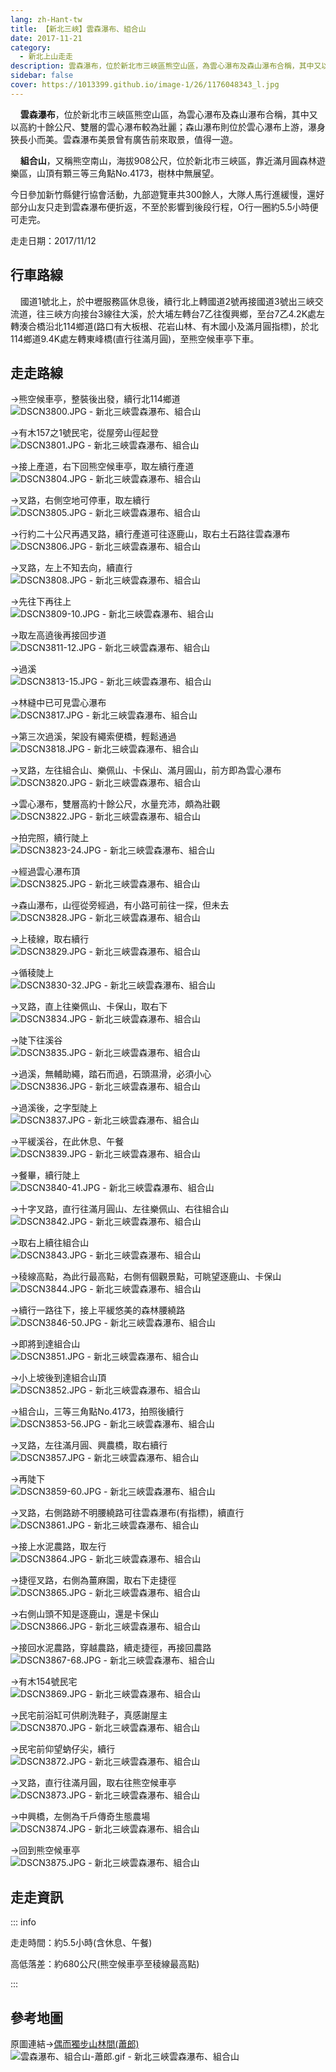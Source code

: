 ```yaml
---
lang: zh-Hant-tw
title: 【新北三峽】雲森瀑布、組合山
date: 2017-11-21
category: 
  - 新北上山走走
description: 雲森瀑布，位於新北市三峽區熊空山區，為雲心瀑布及森山瀑布合稱，其中又以高約十餘公尺、雙層的雲心瀑布較為壯麗；森山瀑布則位於雲心瀑布上游，瀑身狹長小而美。雲森瀑布美景曾有廣告前來取景，值得一遊。 組合山，又稱熊空南山，海拔908公尺，位於新北市三峽區，靠近滿月圓森林遊樂區，山頂有顆三等三角點No.4173，樹林中無展望。 
sidebar: false
cover: https://1013399.github.io/image-1/26/1176048343_l.jpg
---
```


    **雲森瀑布**，位於新北市三峽區熊空山區，為雲心瀑布及森山瀑布合稱，其中又以高約十餘公尺、雙層的雲心瀑布較為壯麗；森山瀑布則位於雲心瀑布上游，瀑身狹長小而美。雲森瀑布美景曾有廣告前來取景，值得一遊。  

    **組合山**，又稱熊空南山，海拔908公尺，位於新北市三峽區，靠近滿月圓森林遊樂區，山頂有顆三等三角點No.4173，樹林中無展望。  

<!-- more -->

今日參加新竹縣健行協會活動，九部遊覽車共300餘人，大隊人馬行進緩慢，還好部分山友只走到雲森瀑布便折返，不至於影響到後段行程，O行一圈約5.5小時便可走完。

走走日期：2017/11/12

## 行車路線
    國道1號北上，於中壢服務區休息後，續行北上轉國道2號再接國道3號出三峽交流道，往三峽方向接台3線往大溪，於大埔左轉台7乙往復興鄉，至台7乙4.2K處左轉湊合橋沿北114鄉道(路口有大板根、花岩山林、有木國小及滿月圓指標)，於北114鄉道9.4K處左轉東峰橋(直行往滿月圓)，至熊空候車亭下車。

## 走走路線
→熊空候車亭，整裝後出發，續行北114鄉道  
![DSCN3800.JPG - 新北三峽雲森瀑布、組合山](https://1013399.github.io/image-1/26/1176048240_l.jpg)

→有木157之1號民宅，從屋旁山徑起登  
![DSCN3801.JPG - 新北三峽雲森瀑布、組合山](https://1013399.github.io/image-1/26/1176048147_l.jpg)

→接上產道，右下回熊空候車亭，取左續行產道  
![DSCN3804.JPG - 新北三峽雲森瀑布、組合山](https://1013399.github.io/image-1/26/1176047544_l.jpg)

→叉路，右側空地可停車，取左續行  
![DSCN3805.JPG - 新北三峽雲森瀑布、組合山](https://1013399.github.io/image-1/26/1176047941_l.jpg)

→行約二十公尺再遇叉路，續行產道可往逐鹿山，取右土石路往雲森瀑布  
![DSCN3806.JPG - 新北三峽雲森瀑布、組合山](https://1013399.github.io/image-1/26/1176048443_l.jpg)

→叉路，左上不知去向，續直行  
![DSCN3808.JPG - 新北三峽雲森瀑布、組合山](https://1013399.github.io/image-1/26/1176047545_l.jpg)

→先往下再往上  
![DSCN3809-10.JPG - 新北三峽雲森瀑布、組合山](https://1013399.github.io/image-1/26/1176047546_l.jpg)

→取左高遶後再接回步道  
![DSCN3811-12.JPG - 新北三峽雲森瀑布、組合山](https://1013399.github.io/image-1/26/1176047943_l.jpg)

→過溪  
![DSCN3813-15.JPG - 新北三峽雲森瀑布、組合山](https://1013399.github.io/image-1/26/1176046941_l.jpg)

→林縫中已可見雲心瀑布  
![DSCN3817.JPG - 新北三峽雲森瀑布、組合山](https://1013399.github.io/image-1/26/1176048445_l.jpg)

→第三次過溪，架設有繩索便橋，輕鬆通過  
![DSCN3818.JPG - 新北三峽雲森瀑布、組合山](https://1013399.github.io/image-1/26/1176048343_l.jpg)

→叉路，左往組合山、樂佩山、卡保山、滿月圓山，前方即為雲心瀑布  
![DSCN3820.JPG - 新北三峽雲森瀑布、組合山](https://1013399.github.io/image-1/26/1176047944_l.jpg)

→雲心瀑布，雙層高約十餘公尺，水量充沛，頗為壯觀  
![DSCN3822.JPG - 新北三峽雲森瀑布、組合山](https://1013399.github.io/image-1/26/1176048040_l.jpg)

→拍完照，續行陡上  
![DSCN3823-24.JPG - 新北三峽雲森瀑布、組合山](https://1013399.github.io/image-1/26/1176047440_l.jpg)

→經過雲心瀑布頂  
![DSCN3825.JPG - 新北三峽雲森瀑布、組合山](https://1013399.github.io/image-1/26/1176046942_l.jpg)

→森山瀑布，山徑從旁經過，有小路可前往一探，但未去  
![DSCN3828.JPG - 新北三峽雲森瀑布、組合山](https://1013399.github.io/image-1/26/1176047743_l.jpg)

→上稜線，取右續行  
![DSCN3829.JPG - 新北三峽雲森瀑布、組合山](https://1013399.github.io/image-1/26/1176048242_l.jpg)

→循稜陡上  
![DSCN3830-32.JPG - 新北三峽雲森瀑布、組合山](https://1013399.github.io/image-1/26/1176047442_l.jpg)

→叉路，直上往樂佩山、卡保山，取右下  
![DSCN3834.JPG - 新北三峽雲森瀑布、組合山](https://1013399.github.io/image-1/26/1176048346_l.jpg)

→陡下往溪谷  
![DSCN3835.JPG - 新北三峽雲森瀑布、組合山](https://1013399.github.io/image-1/26/1176047945_l.jpg)

→過溪，無輔助繩，踏石而過，石頭濕滑，必須小心  
![DSCN3836.JPG - 新北三峽雲森瀑布、組合山](https://1013399.github.io/image-1/26/1176047549_l.jpg)

→過溪後，之字型陡上  
![DSCN3837.JPG - 新北三峽雲森瀑布、組合山](https://1013399.github.io/image-1/26/1176048243_l.jpg)

→平緩溪谷，在此休息、午餐  
![DSCN3839.JPG - 新北三峽雲森瀑布、組合山](https://1013399.github.io/image-1/26/1176047744_l.jpg)

→餐畢，續行陡上  
![DSCN3840-41.JPG - 新北三峽雲森瀑布、組合山](https://1013399.github.io/image-1/26/1176048244_l.jpg)

→十字叉路，直行往滿月圓山、左往樂佩山、右往組合山  
![DSCN3842.JPG - 新北三峽雲森瀑布、組合山](https://1013399.github.io/image-1/26/1176048246_l.jpg)

→取右上續往組合山  
![DSCN3843.JPG - 新北三峽雲森瀑布、組合山](https://1013399.github.io/image-1/26/1176047443_l.jpg)

→稜線高點，為此行最高點，右側有個觀景點，可眺望逐鹿山、卡保山  
![DSCN3844.JPG - 新北三峽雲森瀑布、組合山](https://1013399.github.io/image-1/26/1176048348_l.jpg)

→續行一路往下，接上平緩悠美的森林腰繞路  
![DSCN3846-50.JPG - 新北三峽雲森瀑布、組合山](https://1013399.github.io/image-1/26/1176048446_l.jpg)

→即將到達組合山  
![DSCN3851.JPG - 新北三峽雲森瀑布、組合山](https://1013399.github.io/image-1/26/1176047550_l.jpg)

→小上坡後到達組合山頂  
![DSCN3852.JPG - 新北三峽雲森瀑布、組合山](https://1013399.github.io/image-1/26/1176048247_l.jpg)

→組合山，三等三角點No.4173，拍照後續行  
![DSCN3853-56.JPG - 新北三峽雲森瀑布、組合山](https://1013399.github.io/image-1/26/1176047947_l.jpg)

→叉路，左往滿月圓、興農橋，取右續行  
![DSCN3857.JPG - 新北三峽雲森瀑布、組合山](https://1013399.github.io/image-1/26/1176048248_l.jpg)

→再陡下  
![DSCN3859-60.JPG - 新北三峽雲森瀑布、組合山](https://1013399.github.io/image-1/26/1176047551_l.jpg)

→叉路，右側路跡不明腰繞路可往雲森瀑布(有指標)，續直行  
![DSCN3861.JPG - 新北三峽雲森瀑布、組合山](https://1013399.github.io/image-1/26/1176047745_l.jpg)

→接上水泥農路，取左行  
![DSCN3864.JPG - 新北三峽雲森瀑布、組合山](https://1013399.github.io/image-1/26/1176047948_l.jpg)

→捷徑叉路，右側為薑麻園，取右下走捷徑  
![DSCN3865.JPG - 新北三峽雲森瀑布、組合山](https://1013399.github.io/image-1/26/1176047837_l.jpg)

→右側山頭不知是逐鹿山，還是卡保山  
![DSCN3866.JPG - 新北三峽雲森瀑布、組合山](https://1013399.github.io/image-1/26/1176046643_l.jpg)

→接回水泥農路，穿越農路，續走捷徑，再接回農路  
![DSCN3867-68.JPG - 新北三峽雲森瀑布、組合山](https://1013399.github.io/image-1/26/1176048152_l.jpg)

→有木154號民宅  
![DSCN3869.JPG - 新北三峽雲森瀑布、組合山](https://1013399.github.io/image-1/26/1176047552_l.jpg)

→民宅前浴缸可供刷洗鞋子，真感謝屋主  
![DSCN3870.JPG - 新北三峽雲森瀑布、組合山](https://1013399.github.io/image-1/26/1176048349_l.jpg)

→民宅前仰望蚋仔尖，續行  
![DSCN3872.JPG - 新北三峽雲森瀑布、組合山](https://1013399.github.io/image-1/26/1176048448_l.jpg)

→叉路，直行往滿月圓，取右往熊空候車亭  
![DSCN3873.JPG - 新北三峽雲森瀑布、組合山](https://1013399.github.io/image-1/26/1176047445_l.jpg)

→中興橋，左側為千戶傳奇生態農場  
![DSCN3874.JPG - 新北三峽雲森瀑布、組合山](https://1013399.github.io/image-1/26/1176048350_l.jpg)

→回到熊空候車亭  
![DSCN3875.JPG - 新北三峽雲森瀑布、組合山](https://1013399.github.io/image-1/26/1176046943_l.jpg)

## 走走資訊
::: info

走走時間：約5.5小時(含休息、午餐)

高低落差：約680公尺(熊空候車亭至稜線最高點)

:::

## 參考地圖
原圖連結→[偶而獨步山林間(蕭郎)](https://www.waytogo.cc/user/kenny/2008/w750/index.htm)  
![雲森瀑布、組合山-蕭郎.gif - 新北三峽雲森瀑布、組合山](https://1013399.github.io/image-1/26/1176048351_l.jpg)
